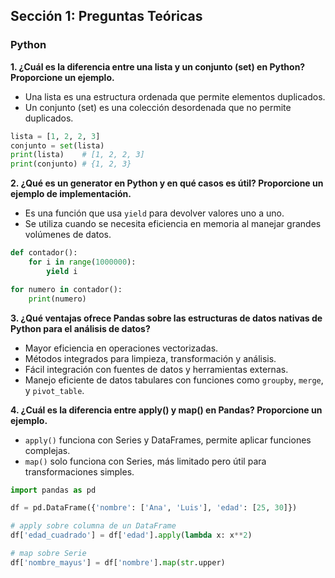 ## Sección 1: Preguntas Teóricas

### Python 

**1. ¿Cuál es la diferencia entre una lista y un conjunto (set) en Python? Proporcione un ejemplo.**

* Una lista es una estructura ordenada que permite elementos duplicados.
* Un conjunto (set) es una colección desordenada que no permite duplicados.

```python
lista = [1, 2, 2, 3]
conjunto = set(lista)
print(lista)    # [1, 2, 2, 3]
print(conjunto) # {1, 2, 3}
```

**2. ¿Qué es un generator en Python y en qué casos es útil? Proporcione un ejemplo de implementación.**

* Es una función que usa `yield` para devolver valores uno a uno.
* Se utiliza cuando se necesita eficiencia en memoria al manejar grandes volúmenes de datos.

```python
def contador():
    for i in range(1000000):
        yield i

for numero in contador():
    print(numero)
```

**3. ¿Qué ventajas ofrece Pandas sobre las estructuras de datos nativas de Python para el análisis de datos?**

* Mayor eficiencia en operaciones vectorizadas.
* Métodos integrados para limpieza, transformación y análisis.
* Fácil integración con fuentes de datos y herramientas externas.
* Manejo eficiente de datos tabulares con funciones como `groupby`, `merge`, y `pivot_table`.

**4. ¿Cuál es la diferencia entre apply() y map() en Pandas? Proporcione un ejemplo.**

* `apply()` funciona con Series y DataFrames, permite aplicar funciones complejas.
* `map()` solo funciona con Series, más limitado pero útil para transformaciones simples.

```python
import pandas as pd

df = pd.DataFrame({'nombre': ['Ana', 'Luis'], 'edad': [25, 30]})

# apply sobre columna de un DataFrame
df['edad_cuadrado'] = df['edad'].apply(lambda x: x**2)

# map sobre Serie
df['nombre_mayus'] = df['nombre'].map(str.upper)
```
